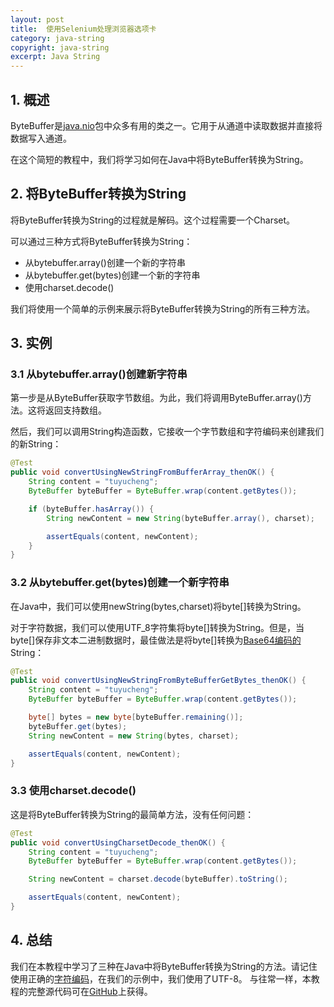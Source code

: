 ```yaml
---
layout: post
title:  使用Selenium处理浏览器选项卡
category: java-string
copyright: java-string
excerpt: Java String
---
```


## 1. 概述

ByteBuffer是[java.nio](https://www.tuyucheng.com/java-nio-2-file-api)包中众多有用的类之一。它用于从通道中读取数据并直接将数据写入通道。

在这个简短的教程中，我们将学习如何在Java中将ByteBuffer转换为String。

## 2. 将ByteBuffer转换为String

将ByteBuffer转换为String的过程就是解码。这个过程需要一个Charset。

可以通过三种方式将ByteBuffer转换为String：

-   从bytebuffer.array()创建一个新的字符串
-   从bytebuffer.get(bytes)创建一个新的字符串
-   使用charset.decode()

我们将使用一个简单的示例来展示将ByteBuffer转换为String的所有三种方法。

## 3. 实例

### 3.1 从bytebuffer.array()创建新字符串

第一步是从ByteBuffer获取字节数组。为此，我们将调用ByteBuffer.array()方法。这将返回支持数组。

然后，我们可以调用String构造函数，它接收一个字节数组和字符编码来创建我们的新String：

```java
@Test
public void convertUsingNewStringFromBufferArray_thenOK() {
    String content = "tuyucheng";
    ByteBuffer byteBuffer = ByteBuffer.wrap(content.getBytes());

    if (byteBuffer.hasArray()) {
        String newContent = new String(byteBuffer.array(), charset);

        assertEquals(content, newContent);
    }
}
```

### 3.2 从bytebuffer.get(bytes)创建一个新字符串

在Java中，我们可以使用newString(bytes,charset)将byte[]转换为String。

对于字符数据，我们可以使用UTF_8字符集将byte[]转换为String。但是，当byte[]保存非文本二进制数据时，最佳做法是将byte[]转换为[Base64编码的](https://www.tuyucheng.com/java-base64-encode-and-decode)String：

```java
@Test
public void convertUsingNewStringFromByteBufferGetBytes_thenOK() {
    String content = "tuyucheng";
    ByteBuffer byteBuffer = ByteBuffer.wrap(content.getBytes());

    byte[] bytes = new byte[byteBuffer.remaining()];
    byteBuffer.get(bytes);
    String newContent = new String(bytes, charset);

    assertEquals(content, newContent);
}
```

### 3.3 使用charset.decode()

这是将ByteBuffer转换为String的最简单方法，没有任何问题：

```java
@Test
public void convertUsingCharsetDecode_thenOK() {
    String content = "tuyucheng";
    ByteBuffer byteBuffer = ByteBuffer.wrap(content.getBytes());

    String newContent = charset.decode(byteBuffer).toString();

    assertEquals(content, newContent);
}

```

## 4. 总结

我们在本教程中学习了三种在Java中将ByteBuffer转换为String的方法。请记住使用正确的[字符编码](https://www.tuyucheng.com/java-char-encoding)，在我们的示例中，我们使用了UTF-8。
与往常一样，本教程的完整源代码可在[GitHub](https://github.com/tu-yucheng/taketoday-tutorial4j/tree/master/java-core-modules/java-string-algorithms-1)上获得。
